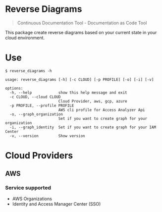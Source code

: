 # Reverse Diagrams

> Continuous Documentation Tool - Documentation as Code Tool

This package create reverse diagrams  based on your current state in your cloud environment.

# Use

```commandline
$ reverse_diagrams -h 

usage: reverse_diagrams [-h] [-c CLOUD] [-p PROFILE] [-o] [-i] [-v]

options:
  -h, --help            show this help message and exit
  -c CLOUD, --cloud CLOUD
                        Cloud Provider, aws, gcp, azure
  -p PROFILE, --profile PROFILE
                        AWS cli profile for Access Analyzer Api
  -o, --graph_organization
                        Set if you want to create graph for your organization
  -i, --graph_identity  Set if you want to create graph for your IAM Center
  -v, --version         Show version

```

# Cloud Providers
## AWS

### Service supported

- AWS Organizations
- Identity and Access Manager Center (SSO)

